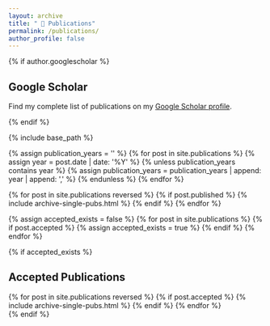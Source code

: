 ```yaml
---
layout: archive
title: " 📜 Publications"
permalink: /publications/
author_profile: false
---
```


<script src="https://cdn.jsdelivr.net/npm/chart.js"></script>

{% if author.googlescholar %}
  <section>
    <h2>Google Scholar</h2>
    <p>Find my complete list of publications on my <a href="{{author.googlescholar}}" target="_blank" rel="noopener noreferrer">Google Scholar profile</a>.</p>
  </section>
{% endif %}

{% include base_path %}


{% assign publication_years = '' %}
{% for post in site.publications %}
  {% assign year = post.date | date: '%Y' %}
  {% unless publication_years contains year %}
    {% assign publication_years = publication_years | append: year | append: ',' %}
  {% endunless %}
{% endfor %}


<section>
  {% for post in site.publications reversed %}
    {% if post.published %} 
       {% include archive-single-pubs.html %}
    {% endif %}
  {% endfor %}
</section>

{% assign accepted_exists = false %}
{% for post in site.publications %}
  {% if post.accepted %}
    {% assign accepted_exists = true %}
  {% endif %}
{% endfor %}

{% if accepted_exists %}
  <section>
    <h2>Accepted Publications</h2>
    {% for post in site.publications reversed %}
      {% if post.accepted %} 
         {% include archive-single-pubs.html %}
      {% endif %}
    {% endfor %}
  </section>
{% endif %}


<canvas id="publicationsChart" width="400" height="400"></canvas>

<script>
  document.addEventListener('DOMContentLoaded', function () {
    var ctx = document.getElementById('publicationsChart').getContext('2d');

    var publicationYears = '{{ publication_years }}'.split(',');
    var publicationCounts = {};

    {% for post in site.publications %}
      var year = {{ post.date | date: '%Y' }};
      if (!publicationCounts[year]) {
        publicationCounts[year] = 0;
      }
      publicationCounts[year]++;
    {% endfor %}

    var data = {
      labels: Object.keys(publicationCounts),
      datasets: [{
        label: 'Number of Publications',
        backgroundColor: 'rgb(255, 99, 132)',
        borderColor: 'rgb(255, 99, 132)',
        data: Object.values(publicationCounts),
      }]
    };

    var chart = new Chart(ctx, {
      type: 'line', // Change to 'bar', 'line', etc.
      data: data,
      options: {}
    });
  });
</script>